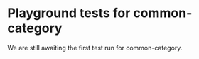 # Playground tests for common-category
We are still awaiting the first test run for common-category.
